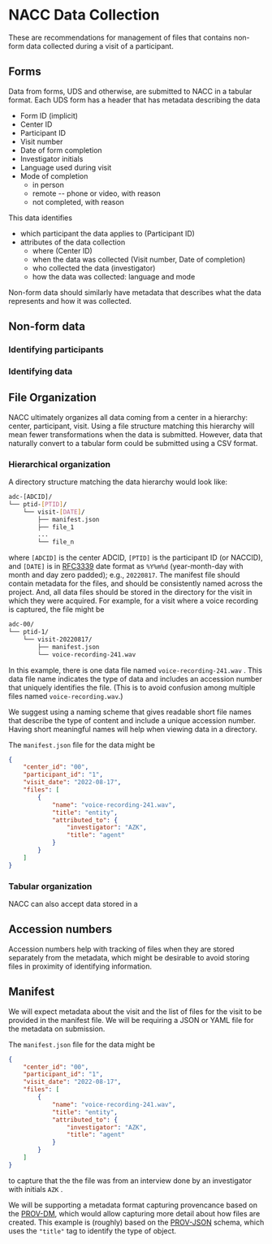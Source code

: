 # NACC Data Collection

These are recommendations for management of files that contains non-form data collected during a visit of a participant.

## Forms

Data from forms, UDS and otherwise, are submitted to NACC in a tabular format.
Each UDS form has a header that has metadata describing the data

- Form ID (implicit)
- Center ID
- Participant ID
- Visit number
- Date of form completion
- Investigator initials
- Language used during visit
- Mode of completion
  - in person
  - remote -- phone or video, with reason
  - not completed, with reason

This data identifies 

- which participant the data applies to (Participant ID)
- attributes of the data collection
  - where (Center ID)
  - when the data was collected (Visit number, Date of completion)
  - who collected the data (investigator)
  - how the data was collected: language and mode

Non-form data should similarly have metadata that describes what the data represents and how it was collected.

## Non-form data

### Identifying participants

### Identifying data

### 





## File Organization

NACC ultimately organizes all data coming from a center in a hierarchy: center, participant, visit.
Using a file structure matching this hierarchy will mean fewer transformations when the data is submitted.
However, data that naturally convert to a tabular form could be submitted using a CSV format.

### Hierarchical organization

A directory structure matching the data hierarchy would look like:

```bash
adc-[ADCID]/ 
└── ptid-[PTID]/ 
    └── visit-[DATE]/ 
        ├── manifest.json 
        ├── file_1 
        ...
        └── file_n 
```

where `[ADCID]` is the center ADCID, `[PTID]` is the participant ID (or NACCID), and `[DATE]` is in [RFC3339](https://datatracker.ietf.org/doc/html/rfc3339) date format as `%Y%m%d` (year-month-day with month and day zero padded); e.g., `20220817`.
The manifest file should contain metadata for the files, and should be consistently named across the project.
And, all data files should be stored in the directory for the visit in which they were acquired.
For example, for a visit where a voice recording is captured, the file might be

```bash
adc-00/ 
└── ptid-1/ 
    └── visit-20220817/ 
        ├── manifest.json 
        └── voice-recording-241.wav 
```

In this example, there is one data file named `voice-recording-241.wav` .
This data file name indicates the type of data and includes an accession number that uniquely identifies the file.
(This is to avoid confusion among multiple files named `voice-recording.wav`.)

We suggest using a naming scheme that gives readable short file names that describe the type of content and include a unique accession number.
Having short meaningful names will help when viewing data in a directory.

The `manifest.json` file for the data might be 

```json
{
    "center_id": "00",
    "participant_id": "1",
    "visit_date": "2022-08-17",
    "files": [
        {
            "name": "voice-recording-241.wav",
            "title": "entity",
            "attributed_to": {
                "investigator": "AZK",
                "title": "agent"
            }
        }
    ]
}
```

### Tabular organization

NACC can also accept data stored in a 

## Accession numbers
Accession numbers help with tracking of files when they are stored separately from the metadata, which might be desirable to avoid storing files in proximity of identifying information.


## Manifest

We will expect metadata about the visit and the list of files for the visit to be provided in the manifest file.
We will be requiring a JSON or YAML file for the metadata on submission. 

The `manifest.json` file for the data might be 

```json
{
    "center_id": "00",
    "participant_id": "1",
    "visit_date": "2022-08-17",
    "files": [
        {
            "name": "voice-recording-241.wav",
            "title": "entity",
            "attributed_to": {
                "investigator": "AZK",
                "title": "agent"
            }
        }
    ]
}
```

to capture that the the file was from an interview done by an investigator with initials `AZK` .

We will be supporting a metadata format capturing provencance based on the [PROV-DM](https://www.w3.org/TR/prov-dm/), which would allow capturing more detail about how files are created.
This example is (roughly) based on the [PROV-JSON](https://www.w3.org/Submission/prov-json/) schema, which uses the `"title"` tag to identify the type of object.
